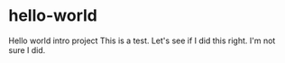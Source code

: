 # hello-world
Hello world intro project
This is a test.  Let's see if I did this right.
I'm not sure I did.  
